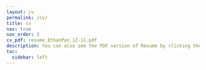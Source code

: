 ```yaml
---
layout: cv
permalink: /cv/
title: cv
nav: true
nav_order: 2
cv_pdf: resume_EthanPan_12-11.pdf
description: You can also see the PDF version of Resume by clicking the botton in the right top corner.
toc:
  sidebar: left
---
```

